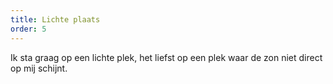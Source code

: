 ```yaml
---
title: Lichte plaats
order: 5
---
```


Ik sta graag op een lichte plek, het liefst op een plek waar de zon niet direct op mij schijnt. 